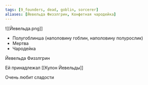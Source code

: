 ```yaml
---
tags: [9_founders, dead, goblin, sorcerer]
aliases: [Йевельда Физзлгрин, Конфетная чародейка]
---
```


![[Йевельда.png]]

- Полугоблинша (наполовину гоблин, наполовину полурослик)
- Мертва
- Чародейка

Йевельда Физзлгрин

Ей принадлежал [[Кулон Йевельды]]

Очень любит сладости
